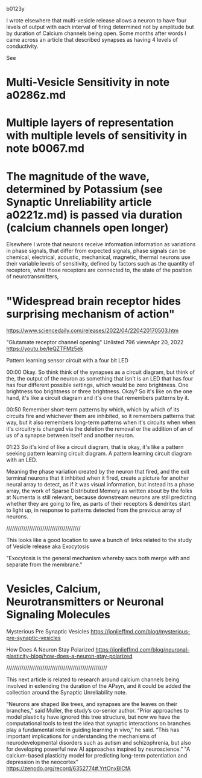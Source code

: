 b0123y

I wrote elsewhere that multi-vesicle release allows a neuron to have four levels of output with each interval of firing determined not by amplitude but by duration of Calcium channels being open.
Some months after words I came across an article that described synapses as having 4 levels of conductivity.

See 
# Multi-Vesicle Sensitivity in note a0286z.md
# Multiple layers of representation with multiple levels of sensitivity in note b0067.md
# The magnitude of the wave, determined by Potassium (see Synaptic Unreliability article a0221z.md) is passed via duration (calcium channels open longer)

Elsewhere I wrote that neurons receive information
information as variations in phase signals, that differ from expected signals, phase signals can be chemical, electrical, acoustic, mechanical, magnetic, thermal
neurons use their variable levels of sensitivity, defined by factors such as the quantity of receptors, what those receptors are connected to, the state of the position of neurotransmitters, 

# "Widespread brain receptor hides surprising mechanism of action"
https://www.sciencedaily.com/releases/2022/04/220420170503.htm

"Glutamate receptor channel opening"
 Unlisted
796 viewsApr 20, 2022
https://youtu.be/IeQZTFMz5ek

Pattern learning sensor circuit with a four bit LED

00:00
Okay. So think think of the synapses as a circuit diagram, but think of the, the output of the neuron as something that isn't is an LED that has four has four different possible settings, which would be zero brightness. One brightness too brightness or three brightness. Okay? So it's like on the one hand, it's like a circuit diagram and it's one that remembers patterns by it.

00:50
Remember short-term patterns by which, which by which of its circuits fire and whichever them are inhibited, so it remembers patterns that way, but it also remembers long-term patterns when it's circuits when when it's circuitry is changed via the deletion the removal or the addition of an of us of a synapse between itself and another neuron.

01:23
So it's kind of like a circuit diagram, that is okay, it's like a pattern seeking pattern learning circuit diagram. A pattern learning circuit diagram with an LED.

Meaning the phase variation created by the neuron that fired, and the exit terminal neurons that it inhbited when it fired, create a picture for another neural array to detect, as if it was visual information, but instead its a phase array,
the work of Sparse Distributed Memory as written about by the folks at Numenta is still relevant, because downstream neurons are still predicting whether they are going to fire, as parts of their receptors & dendrites start to light up, in response to patterns detected from the previous array of neurons.

///////////////////////////////////////

This looks like a good location to save a bunch of links related to the study of Vesicle release aka Exocytosis

"Exocytosis is the general mechanism whereby sacs both merge with and separate from the membrane."

# Vesicles, Calcium, Neurotransmitters or Neuronal Signaling Molecules

Mysterious Pre Synaptic Vesicles
https://jonlieffmd.com/blog/mysterious-pre-synaptic-vesicles

How Does A Neuron Stay Polarized
https://jonlieffmd.com/blog/neuronal-plasticity-blog/how-does-a-neuron-stay-polarized

/////////////////////////////////////////////////////

This next article is related to research around calcium channels being involved in extending the duration of the APsyn, and it could be added the collection around the Synaptic Unreliability note.

“Neurons are shaped like trees, and synapses are the leaves on their branches,” said Muller, the study’s co-senior author.
“Prior approaches to model plasticity have ignored this tree structure, but now we have the computational tools to test the idea that synaptic interactions on branches play a fundamental role in guiding learning in vivo,” he said.
“This has important implications for understanding the mechanisms of neurodevelopmental disorders such as autism and schizophrenia, but also for developing powerful new AI approaches inspired by neuroscience.”
"A calcium-based plasticity model for predicting long-term potentiation and depression in the neocortex"
https://zenodo.org/record/6352774#.YrtOnxBlCfA
